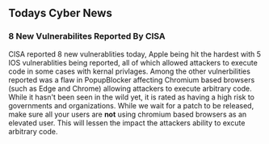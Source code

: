 ## Todays Cyber News
### 8 New Vulnerabilites Reported By CISA
CISA reported 8 new vulnerablities today, Apple being hit the hardest with 5 IOS vulnerablities being reported, all of which allowed attackers to execute code in some cases with kernal privlages. Among the other vulnerbilities reported was a flaw in PopupBlocker affecting Chromium based browsers (such as Edge and Chrome) allowing attackers to execute arbitrary code. While it hasn't been seen in the wild yet, it is rated as having a high risk to governments and organizations. While we wait for a patch to be released, make sure all your users are **not** using chromium based browsers as an elevated user. This will lessen the impact the attackers ability to excute arbitrary code.
